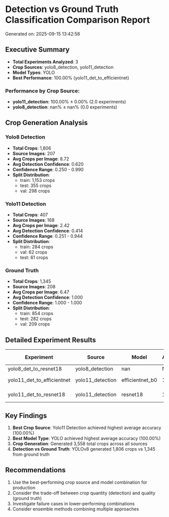 # Detection vs Ground Truth Classification Comparison Report

Generated on: 2025-09-15 13:42:58

## Executive Summary

- **Total Experiments Analyzed**: 3
- **Crop Sources**: yolo8_detection, yolo11_detection
- **Model Types**: YOLO
- **Best Performance**: 100.00% (yolo11_det_to_efficientnet)

### Performance by Crop Source:
- **yolo11_detection**: 100.00% ± 0.00% (2.0 experiments)
- **yolo8_detection**: nan% ± nan% (0.0 experiments)

## Crop Generation Analysis

### Yolo8 Detection
- **Total Crops**: 1,806
- **Source Images**: 207
- **Avg Crops per Image**: 8.72
- **Avg Detection Confidence**: 0.620
- **Confidence Range**: 0.250 - 0.990
- **Split Distribution**:
  - train: 1,153 crops
  - test: 355 crops
  - val: 298 crops

### Yolo11 Detection
- **Total Crops**: 407
- **Source Images**: 168
- **Avg Crops per Image**: 2.42
- **Avg Detection Confidence**: 0.414
- **Confidence Range**: 0.251 - 0.944
- **Split Distribution**:
  - train: 284 crops
  - val: 62 crops
  - test: 61 crops

### Ground Truth
- **Total Crops**: 1,345
- **Source Images**: 208
- **Avg Crops per Image**: 6.47
- **Avg Detection Confidence**: 1.000
- **Confidence Range**: 1.000 - 1.000
- **Split Distribution**:
  - train: 854 crops
  - test: 282 crops
  - val: 209 crops

## Detailed Experiment Results

| Experiment | Source | Model | Accuracy | Loss | Training Time |
|------------|--------|-------|----------|------|---------------|
| yolo8_det_to_resnet18 | yolo8_detection | nan | N/A | N/A | N/A |
| yolo11_det_to_efficientnet | yolo11_detection | efficientnet_b0 | 100.00% | N/A | 47.8 min |
| yolo11_det_to_resnet18 | yolo11_detection | resnet18 | 100.00% | N/A | 45.8 min |

## Key Findings

1. **Best Crop Source**: Yolo11 Detection achieved highest average accuracy (100.00%)
2. **Best Model Type**: YOLO achieved highest average accuracy (100.00%)
3. **Crop Generation**: Generated 3,558 total crops across all sources
4. **Detection vs Ground Truth**: YOLOv8 generated 1,806 crops vs 1,345 from ground truth

## Recommendations

1. Use the best-performing crop source and model combination for production
2. Consider the trade-off between crop quantity (detection) and quality (ground truth)
3. Investigate failure cases in lower-performing combinations
4. Consider ensemble methods combining multiple approaches
